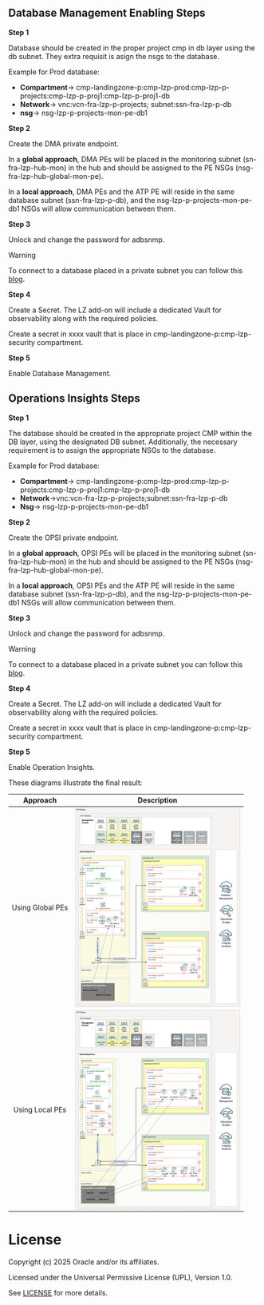 ## **Database Management Enabling Steps**

**Step 1**

Database should be created in the proper project cmp in db layer using the db subnet.
They extra requisit is asign the nsgs to the database.

Example for Prod database: 

* **Compartment**-> cmp-landingzone-p:cmp-lzp-prod:cmp-lzp-p-projects:cmp-lzp-p-proj1:cmp-lzp-p-proj1-db
* **Network**-> vnc:vcn-fra-lzp-p-projects; subnet:ssn-fra-lzp-p-db
* **nsg**-> nsg-lzp-p-projects-mon-pe-db1

**Step 2**

Create the DMA private endpoint. 

In a **global approach**, DMA PEs will be placed in the monitoring subnet (sn-fra-lzp-hub-mon) in the hub and should be assigned to the PE NSGs (nsg-fra-lzp-hub-global-mon-pe).

In a **local approach**, DMA PEs and the ATP PE will reside in the same database subnet (ssn-fra-lzp-p-db), and the nsg-lzp-p-projects-mon-pe-db1 NSGs will allow communication between them.


**Step 3**

Unlock and change the password for adbsnmp.

> [!WARNING]  
> To connect to a database placed in a private subnet you can follow this [blog](https://blogs.oracle.com/datawarehousing/post/4-ways-to-connect-to-autonomous-database-on-a-private-network).

**Step 4**

Create a Secret. The LZ add-on will include a dedicated Vault for observability along with the required policies.

Create a secret in xxxx vault that is place in cmp-landingzone-p:cmp-lzp-security compartment.

**Step 5**

Enable Database Management.


## **Operations Insights Steps**

**Step 1**

The database should be created in the appropriate project CMP within the DB layer, using the designated DB subnet. Additionally, the necessary requirement is to assign the appropriate NSGs to the database.

Example for Prod database: 

* **Compartment**-> cmp-landingzone-p:cmp-lzp-prod:cmp-lzp-p-projects:cmp-lzp-p-proj1:cmp-lzp-p-proj1-db
* **Network**->vnc:vcn-fra-lzp-p-projects;subnet:ssn-fra-lzp-p-db
* **Nsg**-> nsg-lzp-p-projects-mon-pe-db1

**Step 2**

Create the OPSI private endpoint.

In a **global approach**, OPSI PEs will be placed in the monitoring subnet (sn-fra-lzp-hub-mon) in the hub and should be assigned to the PE NSGs (nsg-fra-lzp-hub-global-mon-pe).

In a **local approach**, OPSI PEs and the ATP PE will reside in the same database subnet (ssn-fra-lzp-p-db), and the nsg-lzp-p-projects-mon-pe-db1 NSGs will allow communication between them.

**Step 3**

Unlock and change the password for adbsnmp.

> [!WARNING]  
> To connect to a database placed in a private subnet you can follow this [blog](https://blogs.oracle.com/datawarehousing/post/4-ways-to-connect-to-autonomous-database-on-a-private-network).

**Step 4**

Create a Secret. The LZ add-on will include a dedicated Vault for observability along with the required policies.

Create a secret in xxxx vault that is place in cmp-landingzone-p:cmp-lzp-security compartment.

**Step 5**

Enable Operation Insights.

These diagrams illustrate the final result:


|  Approach  | Description | 
|:--:|---|
| Using Global PEs | <img src="../images/OBS_ADDON_GLOBAL.png" height="400" align="center">| 
| Using Local PEs | <img src="../images/OBS_ADDON_LOCAL.png" height="400" align="center">| 


# License <!-- omit from toc -->

Copyright (c) 2025 Oracle and/or its affiliates.

Licensed under the Universal Permissive License (UPL), Version 1.0.

See [LICENSE](/LICENSE) for more details.



